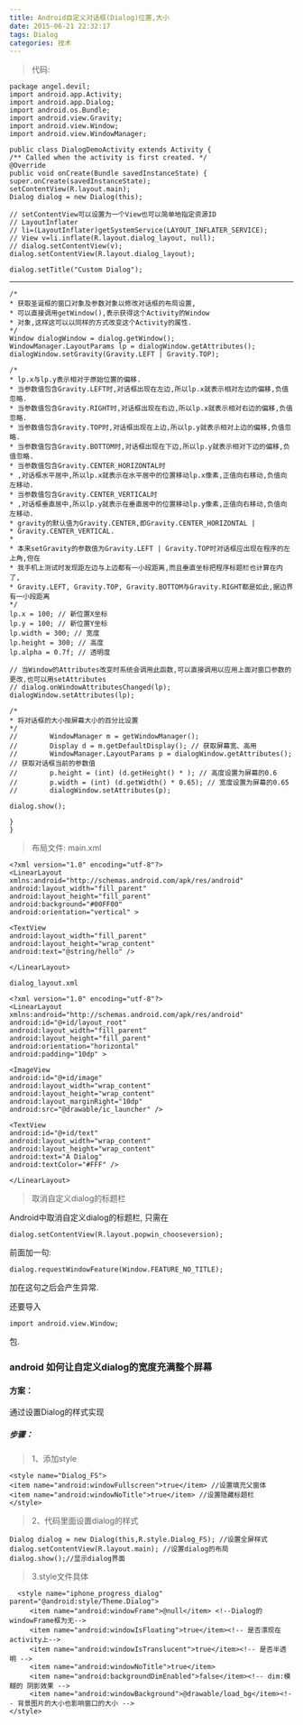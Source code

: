 ```yaml
---
title: Android自定义对话框(Dialog)位置,大小
date: 2015-06-21 22:32:17
tags: Dialog
categories: 技术
---
```





> 代码:

    package angel.devil;
    import android.app.Activity;
    import android.app.Dialog;
    import android.os.Bundle;
    import android.view.Gravity;
    import android.view.Window;
    import android.view.WindowManager;

    public class DialogDemoActivity extends Activity {
    /** Called when the activity is first created. */
    @Override
    public void onCreate(Bundle savedInstanceState) {
    super.onCreate(savedInstanceState);
    setContentView(R.layout.main);
    Dialog dialog = new Dialog(this);

    // setContentView可以设置为一个View也可以简单地指定资源ID
    // LayoutInflater
    // li=(LayoutInflater)getSystemService(LAYOUT_INFLATER_SERVICE);
    // View v=li.inflate(R.layout.dialog_layout, null);
    // dialog.setContentView(v);
    dialog.setContentView(R.layout.dialog_layout);

    dialog.setTitle("Custom Dialog");

---
<!--more-->

    /*
    * 获取圣诞框的窗口对象及参数对象以修改对话框的布局设置,
    * 可以直接调用getWindow(),表示获得这个Activity的Window
    * 对象,这样这可以以同样的方式改变这个Activity的属性.
    */
    Window dialogWindow = dialog.getWindow();
    WindowManager.LayoutParams lp = dialogWindow.getAttributes();
    dialogWindow.setGravity(Gravity.LEFT | Gravity.TOP);

    /*
    * lp.x与lp.y表示相对于原始位置的偏移.
    * 当参数值包含Gravity.LEFT时,对话框出现在左边,所以lp.x就表示相对左边的偏移,负值忽略.
    * 当参数值包含Gravity.RIGHT时,对话框出现在右边,所以lp.x就表示相对右边的偏移,负值忽略.
    * 当参数值包含Gravity.TOP时,对话框出现在上边,所以lp.y就表示相对上边的偏移,负值忽略.
    * 当参数值包含Gravity.BOTTOM时,对话框出现在下边,所以lp.y就表示相对下边的偏移,负值忽略.
    * 当参数值包含Gravity.CENTER_HORIZONTAL时
    * ,对话框水平居中,所以lp.x就表示在水平居中的位置移动lp.x像素,正值向右移动,负值向左移动.
    * 当参数值包含Gravity.CENTER_VERTICAL时
    * ,对话框垂直居中,所以lp.y就表示在垂直居中的位置移动lp.y像素,正值向右移动,负值向左移动.
    * gravity的默认值为Gravity.CENTER,即Gravity.CENTER_HORIZONTAL |
    * Gravity.CENTER_VERTICAL.
    *
    * 本来setGravity的参数值为Gravity.LEFT | Gravity.TOP时对话框应出现在程序的左上角,但在
    * 我手机上测试时发现距左边与上边都有一小段距离,而且垂直坐标把程序标题栏也计算在内了,
    * Gravity.LEFT, Gravity.TOP, Gravity.BOTTOM与Gravity.RIGHT都是如此,据边界有一小段距离
    */
    lp.x = 100; // 新位置X坐标
    lp.y = 100; // 新位置Y坐标
    lp.width = 300; // 宽度
    lp.height = 300; // 高度
    lp.alpha = 0.7f; // 透明度

    // 当Window的Attributes改变时系统会调用此函数,可以直接调用以应用上面对窗口参数的更改,也可以用setAttributes
    // dialog.onWindowAttributesChanged(lp);
    dialogWindow.setAttributes(lp);

    /*
    * 将对话框的大小按屏幕大小的百分比设置
    */
    //        WindowManager m = getWindowManager();
    //        Display d = m.getDefaultDisplay(); // 获取屏幕宽、高用
    //        WindowManager.LayoutParams p = dialogWindow.getAttributes(); // 获取对话框当前的参数值
    //        p.height = (int) (d.getHeight() * ); // 高度设置为屏幕的0.6
    //        p.width = (int) (d.getWidth() * 0.65); // 宽度设置为屏幕的0.65
    //        dialogWindow.setAttributes(p);

    dialog.show();

    }
    }


>布局文件:
main.xml

    <?xml version="1.0" encoding="utf-8"?>
    <LinearLayout xmlns:android="http://schemas.android.com/apk/res/android"
    android:layout_width="fill_parent"
    android:layout_height="fill_parent"
    android:background="#00FF00"
    android:orientation="vertical" >

    <TextView
    android:layout_width="fill_parent"
    android:layout_height="wrap_content"
    android:text="@string/hello" />

    </LinearLayout>

    dialog_layout.xml

    <?xml version="1.0" encoding="utf-8"?>
    <LinearLayout xmlns:android="http://schemas.android.com/apk/res/android"
    android:id="@+id/layout_root"
    android:layout_width="fill_parent"
    android:layout_height="fill_parent"
    android:orientation="horizontal"
    android:padding="10dp" >

    <ImageView
    android:id="@+id/image"
    android:layout_width="wrap_content"
    android:layout_height="wrap_content"
    android:layout_marginRight="10dp"
    android:src="@drawable/ic_launcher" />

    <TextView
    android:id="@+id/text"
    android:layout_width="wrap_content"
    android:layout_height="wrap_content"
    android:text="A Dialog"
    android:textColor="#FFF" />

    </LinearLayout>



> 取消自定义dialog的标题栏

Android中取消自定义dialog的标题栏, 只需在

    dialog.setContentView(R.layout.popwin_chooseversion);
前面加一句:

    dialog.requestWindowFeature(Window.FEATURE_NO_TITLE);
加在这句之后会产生异常.

还要导入

    import android.view.Window;
包.




### android 如何让自定义dialog的宽度充满整个屏幕

#### 方案：
  通过设置Dialog的样式实现

##### 步骤：
> 1、添加style

    <style name="Dialog_FS">
    <item name="android:windowFullscreen">true</item> //设置填充父窗体
    <item name="android:windowNoTitle">true</item> //设置隐藏标题栏
    </style>

> 2、代码里面设置dialog的样式

    Dialog dialog = new Dialog(this,R.style.Dialog_FS); //设置全屏样式
    dialog.setContentView(R.layout.main); //设置dialog的布局
    dialog.show();//显示dialog界面

> 3.style文件具体

      <style name="iphone_progress_dialog" parent="@android:style/Theme.Dialog">
         <item name="android:windowFrame">@null</item> <!--Dialog的windowFrame框为无--> 
         <item name="android:windowIsFloating">true</item><!-- 是否漂现在activity上-->
         <item name="android:windowIsTranslucent">true</item><!-- 是否半透明 -->
         <item name="android:windowNoTitle">true</item>
         <item name="android:backgroundDimEnabled">false</item><!-- dim:模糊的 阴影效果 -->
         <item name="android:windowBackground">@drawable/load_bg</item><!-- 背景图片的大小也影响窗口的大小 -->
    </style>
